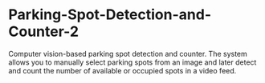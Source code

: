 # Parking-Spot-Detection-and-Counter-2
Computer vision-based parking spot detection and counter. The system allows you to manually select parking spots from an image and later detect and count the number of available or occupied spots in a video feed. 
